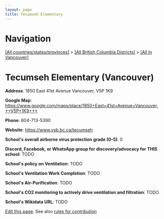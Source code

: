 ```yaml
---
layout: page
title: Tecumseh Elementary
---
```

# Navigation

[[All countries/states/provinces]](../../..) > [[All British Columbia Districts]](../..) > [[All In Vancouver]](..)

# Tecumseh Elementary (Vancouver)

**Address**: 1850 East 41st Avenue Vancouver,  V5P 1K9

**Google Map**: <https://www.google.com/maps/place/1850+East+41st+Avenue+Vancouver,++V5P+1K9+++>

**Phone**: 604-713-5390

**Website**: <https://www.vsb.bc.ca/tecumseh>

**School's overall airborne virus protection grade (0-5)**: 0

**Discord, Facebook, or WhatsApp group for discovery/advocacy for THIS school**: TODO

**School's policy on Ventilation**: TODO

**School's Ventilation Work Completion**: TODO

**School's Air-Purification**: TODO

**School's CO2 monitoring to actively drive ventilation and filtration**: TODO

**School's Wikidata URL**: TODO


[Edit this page](https://github.com/ventilate-schools/BC/edit/main/./Vancouver/Tecumseh_Elementary.md). See also [rules for contribution](../../../contribution-rules/)
